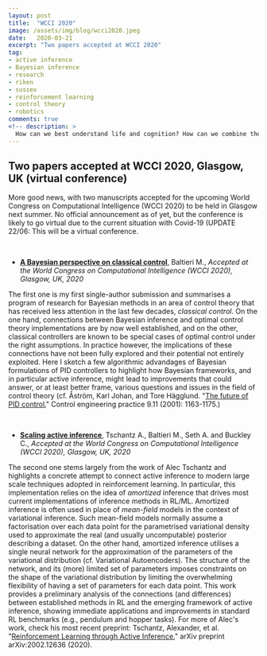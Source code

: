 ```yaml
---
layout: post
title:  "WCCI 2020"
image: /assets/img/blog/wcci2020.jpeg
date:   2020-03-21
excerpt: "Two papers accepted at WCCI 2020"
tag:
- active inference
- Bayesian inference
- research
- riken
- sussex
- reinforcement learning
- control theory
- robotics
comments: true
<!-- description: >
  How can we best understand life and cognition? How can we combine the results of different technological advances with natural organisms? -->
---
```



## Two papers accepted at WCCI 2020, Glasgow, UK (virtual conference)
More good news, with two manuscripts accepted for the upcoming World Congress on Computational Intelligence (WCCI 2020) to be held in Glasgow next summer. No official announcement as of yet, but the conference is likely to go virtual due to the current situation with Covid-19 (UPDATE 22/06: This will be a virtual conference.


&nbsp;
&nbsp;

- **[A Bayesian perspective on classical control](https://arxiv.org/abs/2004.10288)**, Baltieri M., *Accepted at the World Congress on Computational Intelligence (WCCI 2020), Glasgow, UK, 2020* 

The first one is my first single-author submission and summarises a program of research for Bayesian methods in an area of control theory that has received less attention in the last few decades, *classical control*. On the one hand, connections between Bayesian inference and optimal control theory implementations are by now well established, and on the other, classical controllers are known to be special cases of optimal control under the right assumptions. In practice however, the implications of these connections have not been fully explored and their potential not entirely exploited. Here I sketch a few algorithmic advandages of Bayesian formulations of PID controllers to highlight how Bayesian frameworks, and in particular active inference, might lead to improvements that could answer, or at least better frame, various questions and issues in the field of control theory (cf. Åström, Karl Johan, and Tore Hägglund. "[The future of PID control.](https://www.sciencedirect.com/science/article/abs/pii/S0967066101000624)" Control engineering practice 9.11 (2001): 1163-1175.)    

&nbsp;
&nbsp;



- **[Scaling active inference](https://arxiv.org/abs/1911.10601)**, Tschantz A., Baltieri M., Seth A. and Buckley C., *Accepted at the World Congress on Computational Intelligence (WCCI 2020), Glasgow, UK, 2020*

The second one stems largely from the work of Alec Tschantz and highlights a concrete attempt to connect active inference to modern large scale techniques adopted in reinforcement learning. In particular, this implementation relies on the idea of *amortized* inference that drives most current implementations of inference methods in RL/ML. Amortized inference is often used in place of *mean-field* models in the context of variational inference. Such mean-field models normally assume a factorisation over each data point for the parametrised variational density used to approximate the real (and usually uncomputable) posterior describing a dataset. On the other hand, amortized inference utilises a single neural network for the approximation of the parameters of the variational distribution (cf. Variational Autoencoders). The structure of the network, and its (more) limited set of parameters imposes constraints on the shape of the variational distribution by limiting the overwhelming flexibility of having a set of parameters for each data point. This work provides a preliminary analysis of the connections (and differences) between established methods in RL and the emerging framework of active inference, showing immediate applications and improvements in standard RL benchmarks (e.g., pendulum and hopper tasks). For more of Alec's work, check his most recent preprint: Tschantz, Alexander, et al. "[Reinforcement Learning through Active Inference.](https://arxiv.org/abs/2002.12636)" arXiv preprint arXiv:2002.12636 (2020).